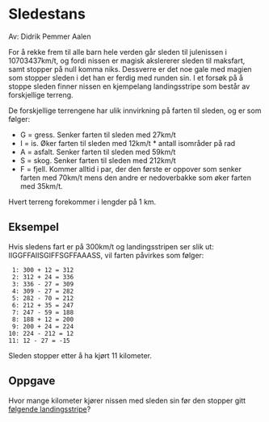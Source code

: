 # Sledestans

Av: Didrik Pemmer Aalen

For å rekke frem til alle barn hele verden går sleden til julenissen i 10703437km/t, og fordi nissen er magisk akslererer sleden til maksfart, samt stopper på null komma niks. Dessverre er det noe gale med magien som stopper sleden i det han er ferdig med runden sin. I et forsøk på å stoppe sleden finner nissen en kjempelang landingsstripe som består av forskjellige terreng.

De forskjellige terrengene har ulik innvirkning på farten til sleden, og er som følger:

* G = gress. Senker farten til sleden med 27km/t
* I = is. Øker farten til sleden med 12km/t * antall isområder på rad
* A = asfalt. Senker farten til sleden med 59km/t
* S = skog. Senker farten til sleden med 212km/t
* F = fjell. Kommer alltid i par, der den første er oppover som senker farten med 70km/t mens den andre er nedoverbakke som øker farten med 35km/t.

Hvert terreng forekommer i lengder på 1 km. 

## Eksempel

Hvis sledens fart er på 300km/t og landingsstripen ser slik ut: IIGGFFAIISGIFFSGFFAAASS, vil farten påvirkes som følger:

```
 1: 300 + 12 = 312
 2: 312 + 24 = 336
 3: 336 - 27 = 309
 4: 309 - 27 = 282
 5: 282 - 70 = 212
 6: 212 + 35 = 247
 7: 247 - 59 = 188
 8: 188 + 12 = 200
 9: 200 + 24 = 224
10: 224 - 212 = 12
11: 12 - 27 = -15
```

Sleden stopper etter å ha kjørt 11 kilometer.

## Oppgave
Hvor mange kilometer kjører nissen med sleden sin før den stopper gitt [følgende landingsstripe](https://julekalender.knowit.no/resources/2019-luke11/terreng.txt)?
